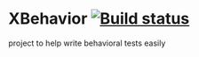 # XBehavior [![Build status](https://ci.appveyor.com/api/projects/status/uf3bxn9a9b35lkk3?svg=true)](https://ci.appveyor.com/project/avegaraju/xbehavior)


project to help write behavioral tests easily
